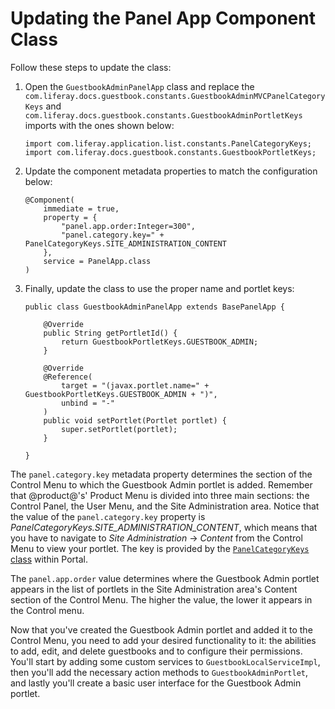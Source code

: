 # Updating the Panel App Component Class [](id=updating-the-panel-app-component-class)

Follow these steps to update the class:

1.  Open the `GuestbookAdminPanelApp` class and replace the 
    `com.liferay.docs.guestbook.constants.GuestbookAdminMVCPanelCategoryKeys` 
    and `com.liferay.docs.guestbook.constants.GuestbookAdminPortletKeys` 
    imports with the ones shown below:

        import com.liferay.application.list.constants.PanelCategoryKeys;
        import com.liferay.docs.guestbook.constants.GuestbookPortletKeys;

2.  Update the component metadata properties to match the configuration below:

        @Component(
            immediate = true,
            property = {
                "panel.app.order:Integer=300",
                "panel.category.key=" + PanelCategoryKeys.SITE_ADMINISTRATION_CONTENT
            },
            service = PanelApp.class
        )

3.  Finally, update the class to use the proper name and portlet keys:

        public class GuestbookAdminPanelApp extends BasePanelApp {

            @Override
            public String getPortletId() {
                return GuestbookPortletKeys.GUESTBOOK_ADMIN;
            }

            @Override
            @Reference(
                target = "(javax.portlet.name=" + GuestbookPortletKeys.GUESTBOOK_ADMIN + ")",
                unbind = "-"
            )
            public void setPortlet(Portlet portlet) {
                super.setPortlet(portlet);
            }

        }

The `panel.category.key` metadata property determines the section of the
Control Menu to which the Guestbook Admin portlet is added. Remember that
@product@'s' Product Menu is divided into three main sections: the Control 
Panel, the User Menu, and the Site Administration area. Notice that the value 
of the `panel.category.key` property is 
*PanelCategoryKeys.SITE_ADMINISTRATION_CONTENT*, which means that you have to 
navigate to *Site Administration* &rarr; *Content* from the Control Menu to 
view your portlet. The key is provided by the [`PanelCategoryKeys` 
class](https://github.com/liferay/liferay-portal/blob/7.0.x/modules/apps/web-experience/application-list/application-list-api/src/main/java/com/liferay/application/list/constants/PanelCategoryKeys.java) within Portal.

The `panel.app.order` value determines where the Guestbook Admin portlet 
appears in the list of portlets in the Site Administration area's Content 
section of the Control Menu. The higher the value, the lower it appears in the 
Control menu.

Now that you've created the Guestbook Admin portlet and added it to the Control 
Menu, you need to add your desired functionality to it: the abilities to add, 
edit, and delete guestbooks and to configure their permissions. You'll start by 
adding some custom services to `GuestbookLocalServiceImpl`, then you'll add the 
necessary action methods to `GuestbookAdminPortlet`, and lastly you'll 
create a basic user interface for the Guestbook Admin portlet. 